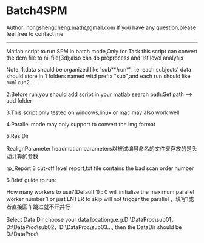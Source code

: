 Batch4SPM
=========
Author: hongshengcheng.math@gmail.com
If you have any question,please feel free to contact me

--------
Matlab script to run SPM in batch mode,Only for Task 
this script can convert the dcm file to nii file(3d);also can do preprocess and 1st level analysis

Note:
1.data should be organized like 'sub**/run*', i.e. each subjects' data should store in 1 folders named witd prefix "sub",and each run should like run1 run2.... 

2.Before run,you should add script in your matlab search path:Set path --> add folder

3.This script only tested on windows,linux or mac may also work well

4.Parallel mode may only support to convert the img format

5.Res Dir

RealignParameter headmotion parameters以被试编号命名的文件夹存放的是头动计算的参数

rp_Report 3 cut-off level report,txt file contains the bad scan order number


6.Brief guide to run:

How many workers to use?(Default:1) : 0 will initialize the maximum parallel worker number
                                      1 or just ENTER to skip will not trigger the parallel
                                      ，填写1或者直接回车跳过就不开并行

Select Data Dir choose your data locationg,e.g.D:\DataProc\sub01，D:\DataProc\sub02，D:\DataProc\sub03..., then the DataDir should be D:\DataProc\
